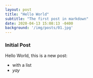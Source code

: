 ```yaml
---
layout: post
title: "Hello World"
subtitle: "The first post in markdown"
date: 2020-04-13 15:08:13 -0400
background: '/img/posts/01.jpg'
---
```

### Initial Post
Hello World, this is a new post:
-   with a list
-   *yay*
